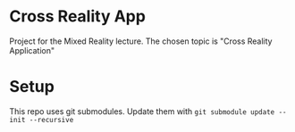 # Cross Reality App

Project for the Mixed Reality lecture. The chosen topic is "Cross Reality Application"

# Setup

This repo uses git submodules. Update them with `git submodule update --init --recursive`